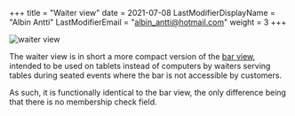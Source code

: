 +++
title = "Waiter view"
date =  2021-07-08
LastModifierDisplayName = "Albin Antti"
LastModifierEmail = "albin_antti@hotmail.com"
weight = 3
+++

![waiter view](/images/ordsys/views/waiter.png)

The waiter view is in short a more compact version of the [bar view](../bar), intended to be used on tablets instead of computers by waiters serving tables during seated events where the bar is not accessible by customers.

As such, it is functionally identical to the bar view, the only difference being that there is no membership check field.
